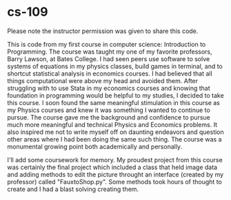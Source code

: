 # cs-109
Please note the instructor permission was given to share this code.

This is code from my first course in computer science: Introduction to Programming. The course was taught my one of my favorite professors, Barry Lawson, at Bates College. I had seen peers use software to solve systems of equations in my physics classes, build games in terminal, and to shortcut statistical analysis in economics courses. I had believed that all things computational were above my head and avoided them. After struggling with to use Stata in my economics courses and knowing that foundation in programming would be helpful to my studies, I decided to take this course. I soon found the same meaningful stimulation in this course as my Physics courses and knew it was something I wanted to continue to pursue. The course gave me the background and confidence to pursue much more meaningful and technical Physics and Economics problems. It also inspired me not to write myself off on daunting endeavors and question other areas where I had been doing the same such thing. The course was a monumental growing point both academically and personally.

I'll add some coursework for memory. My proudest project from this course was certainly the final project which included a class that held image data and adding methods to edit the picture throught an interface (created by my professor) called "FauxtoShop.py". Some methods took hours of thought to create and I had a blast solving creating them. 
